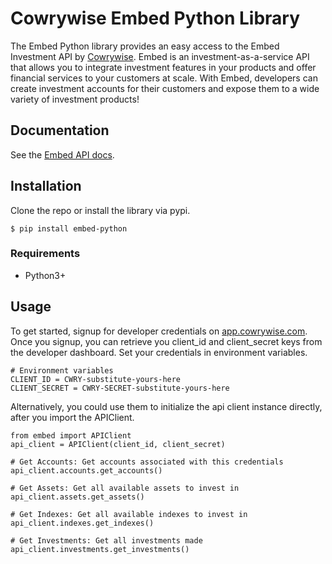 # Cowrywise Embed Python Library
The Embed Python library provides an easy access to the Embed Investment API by [Cowrywise](https://cowrywise.com/embed). Embed is an investment-as-a-service API that allows you to integrate investment features in your products and offer financial services to your customers at scale. With Embed, developers can create investment accounts for their customers and expose them to a wide variety of investment products!


## Documentation
See the [Embed API docs](developer.cowrywise.com).

## Installation
Clone the repo or install the library via pypi.

```
$ pip install embed-python
```

### Requirements
- Python3+

## Usage
To get started, signup for developer credentials on [app.cowrywise.com](https://app.cowrywise.com). Once you signup, you can retrieve
you client_id and client_secret keys from the developer dashboard. Set your credentials in environment variables. 

```
# Environment variables
CLIENT_ID = CWRY-substitute-yours-here
CLIENT_SECRET = CWRY-SECRET-substitute-yours-here
```
Alternatively, you could use them to initialize the api client instance directly, after you import the APIClient.

```
from embed import APIClient
api_client = APIClient(client_id, client_secret)

# Get Accounts: Get accounts associated with this credentials
api_client.accounts.get_accounts()

# Get Assets: Get all available assets to invest in
api_client.assets.get_assets()

# Get Indexes: Get all available indexes to invest in
api_client.indexes.get_indexes()

# Get Investments: Get all investments made
api_client.investments.get_investments()

```




